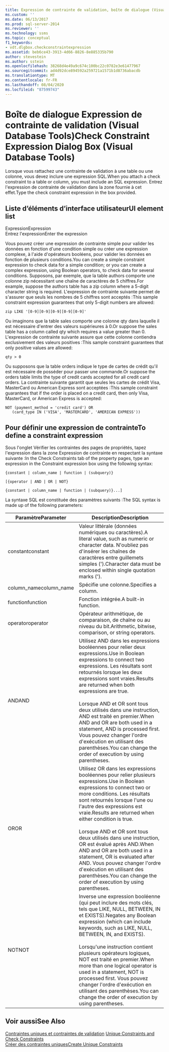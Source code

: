 ```yaml
---
title: Expression de contrainte de validation, boîte de dialogue (Visual Database Tools) | Microsoft Docs
ms.custom: ''
ms.date: 06/13/2017
ms.prod: sql-server-2014
ms.reviewer: ''
ms.technology: ssms
ms.topic: conceptual
f1_keywords:
- vdt.dlgbox.checkconstraintexpression
ms.assetid: beb6ce43-3913-4d66-8826-8e885335b790
author: stevestein
ms.author: sstein
ms.openlocfilehash: 38268d4e49a9c674c100bc22c0782e3e61477967
ms.sourcegitcommit: ad4d92dce894592a259721a1571b1d8736abacdb
ms.translationtype: MT
ms.contentlocale: fr-FR
ms.lasthandoff: 08/04/2020
ms.locfileid: "87599743"
---
```

# <a name="check-constraint-expression-dialog-box-visual-database-tools"></a><span data-ttu-id="a20f1-102">Boîte de dialogue Expression de contrainte de validation (Visual Database Tools)</span><span class="sxs-lookup"><span data-stu-id="a20f1-102">Check Constraint Expression Dialog Box (Visual Database Tools)</span></span>
  <span data-ttu-id="a20f1-103">Lorsque vous rattachez une contrainte de validation à une table ou une colonne, vous devez inclure une expression SQL.</span><span class="sxs-lookup"><span data-stu-id="a20f1-103">When you attach a check constraint to a table or column, you must include an SQL expression.</span></span> <span data-ttu-id="a20f1-104">Entrez l'expression de contrainte de validation dans la zone fournie à cet effet.</span><span class="sxs-lookup"><span data-stu-id="a20f1-104">Type the check constraint expression in the box provided.</span></span>  
  
## <a name="ui-element-list"></a><span data-ttu-id="a20f1-105">Liste d’éléments d’interface utilisateur</span><span class="sxs-lookup"><span data-stu-id="a20f1-105">UI element list</span></span>  
 <span data-ttu-id="a20f1-106">Expression</span><span class="sxs-lookup"><span data-stu-id="a20f1-106">Expression</span></span>  
 <span data-ttu-id="a20f1-107">Entrez l'expression</span><span class="sxs-lookup"><span data-stu-id="a20f1-107">Enter the expression</span></span>  
  
 <span data-ttu-id="a20f1-108">Vous pouvez créer une expression de contrainte simple pour valider les données en fonction d'une condition simple ou créer une expression complexe, à l'aide d'opérateurs booléens, pour valider les données en fonction de plusieurs conditions.</span><span class="sxs-lookup"><span data-stu-id="a20f1-108">You can create a simple constraint expression to check data for a simple condition; or you can create a complex expression, using Boolean operators, to check data for several conditions.</span></span> <span data-ttu-id="a20f1-109">Supposons, par exemple, que la table authors comporte une colonne zip nécessitant une chaîne de caractères de 5 chiffres.</span><span class="sxs-lookup"><span data-stu-id="a20f1-109">For example, suppose the authors table has a zip column where a 5-digit character string is required.</span></span> <span data-ttu-id="a20f1-110">L'expression de contrainte suivante permet de s'assurer que seuls les nombres de 5 chiffres sont acceptés :</span><span class="sxs-lookup"><span data-stu-id="a20f1-110">This sample constraint expression guarantees that only 5-digit numbers are allowed:</span></span>  
  
```  
zip LIKE '[0-9][0-9][0-9][0-9][0-9]'  
```  
  
 <span data-ttu-id="a20f1-111">Ou imaginons que la table sales comporte une colonne qty dans laquelle il est nécessaire d'entrer des valeurs supérieures à 0.</span><span class="sxs-lookup"><span data-stu-id="a20f1-111">Or suppose the sales table has a column called qty which requires a value greater than 0.</span></span> <span data-ttu-id="a20f1-112">L'expression de contrainte suivante assure que cette colonne contiendra exclusivement des valeurs positives :</span><span class="sxs-lookup"><span data-stu-id="a20f1-112">This sample constraint guarantees that only positive values are allowed:</span></span>  
  
```  
qty > 0  
```  
  
 <span data-ttu-id="a20f1-113">Ou supposons que la table orders indique le type de cartes de crédit qu'il est nécessaire de posséder pour passer une commande.</span><span class="sxs-lookup"><span data-stu-id="a20f1-113">Or suppose the orders table limits the type of credit cards accepted for all credit card orders.</span></span> <span data-ttu-id="a20f1-114">La contrainte suivante garantit que seules les cartes de crédit Visa, MasterCard ou American Express sont acceptées :</span><span class="sxs-lookup"><span data-stu-id="a20f1-114">This sample constraint guarantees that if the order is placed on a credit card, then only Visa, MasterCard, or American Express is accepted:</span></span>  
  
```  
NOT (payment_method = 'credit card') OR  
   (card_type IN ('VISA', 'MASTERCARD', 'AMERICAN EXPRESS'))  
```  
  
## <a name="to-define-a-constraint-expression"></a><span data-ttu-id="a20f1-115">Pour définir une expression de contrainte</span><span class="sxs-lookup"><span data-stu-id="a20f1-115">To define a constraint expression</span></span>  
 <span data-ttu-id="a20f1-116">Sous l'onglet Vérifier les contraintes des pages de propriétés, tapez l'expression dans la zone Expression de contrainte en respectant la syntaxe suivante :</span><span class="sxs-lookup"><span data-stu-id="a20f1-116">In the Check Constraints tab of the property pages, type an expression in the Constraint expression box using the following syntax:</span></span>  
  
 `{constant | column_name | function | (subquery)}`  
  
 `[{operator | AND | OR | NOT}`  
  
 `{constant | column_name | function | (subquery)}...]`  
  
 <span data-ttu-id="a20f1-117">La syntaxe SQL est constituée des paramètres suivants :</span><span class="sxs-lookup"><span data-stu-id="a20f1-117">The SQL syntax is made up of the following parameters:</span></span>  
  
|<span data-ttu-id="a20f1-118">Paramètre</span><span class="sxs-lookup"><span data-stu-id="a20f1-118">Parameter</span></span>|<span data-ttu-id="a20f1-119">Description</span><span class="sxs-lookup"><span data-stu-id="a20f1-119">Description</span></span>|  
|---------------|-----------------|  
|<span data-ttu-id="a20f1-120">constant</span><span class="sxs-lookup"><span data-stu-id="a20f1-120">constant</span></span>|<span data-ttu-id="a20f1-121">Valeur littérale (données numériques ou caractères).</span><span class="sxs-lookup"><span data-stu-id="a20f1-121">A literal value, such as numeric or character data.</span></span> <span data-ttu-id="a20f1-122">N'oubliez pas d'insérer les chaînes de caractères entre guillemets simples (').</span><span class="sxs-lookup"><span data-stu-id="a20f1-122">Character data must be enclosed within single quotation marks (').</span></span>|  
|<span data-ttu-id="a20f1-123">column_name</span><span class="sxs-lookup"><span data-stu-id="a20f1-123">column_name</span></span>|<span data-ttu-id="a20f1-124">Spécifie une colonne.</span><span class="sxs-lookup"><span data-stu-id="a20f1-124">Specifies a column.</span></span>|  
|<span data-ttu-id="a20f1-125">function</span><span class="sxs-lookup"><span data-stu-id="a20f1-125">function</span></span>|<span data-ttu-id="a20f1-126">Fonction intégrée.</span><span class="sxs-lookup"><span data-stu-id="a20f1-126">A built-in function.</span></span>|  
|<span data-ttu-id="a20f1-127">operator</span><span class="sxs-lookup"><span data-stu-id="a20f1-127">operator</span></span>|<span data-ttu-id="a20f1-128">Opérateur arithmétique, de comparaison, de chaîne ou au niveau du bit.</span><span class="sxs-lookup"><span data-stu-id="a20f1-128">Arithmetic, bitwise, comparison, or string operators.</span></span>|  
|<span data-ttu-id="a20f1-129">AND</span><span class="sxs-lookup"><span data-stu-id="a20f1-129">AND</span></span>|<span data-ttu-id="a20f1-130">Utilisez AND dans les expressions booléennes pour relier deux expressions.</span><span class="sxs-lookup"><span data-stu-id="a20f1-130">Use in Boolean expressions to connect two expressions.</span></span> <span data-ttu-id="a20f1-131">Les résultats sont retournés lorsque les deux expressions sont vraies.</span><span class="sxs-lookup"><span data-stu-id="a20f1-131">Results are returned when both expressions are true.</span></span><br /><br /> <span data-ttu-id="a20f1-132">Lorsque AND et OR sont tous deux utilisés dans une instruction, AND est traité en premier.</span><span class="sxs-lookup"><span data-stu-id="a20f1-132">When AND and OR are both used in a statement, AND is processed first.</span></span> <span data-ttu-id="a20f1-133">Vous pouvez changer l'ordre d'exécution en utilisant des parenthèses.</span><span class="sxs-lookup"><span data-stu-id="a20f1-133">You can change the order of execution by using parentheses.</span></span>|  
|<span data-ttu-id="a20f1-134">OR</span><span class="sxs-lookup"><span data-stu-id="a20f1-134">OR</span></span>|<span data-ttu-id="a20f1-135">Utilisez OR dans les expressions booléennes pour relier plusieurs expressions.</span><span class="sxs-lookup"><span data-stu-id="a20f1-135">Use in Boolean expressions to connect two or more conditions.</span></span> <span data-ttu-id="a20f1-136">Les résultats sont retournés lorsque l'une ou l'autre des expressions est vraie.</span><span class="sxs-lookup"><span data-stu-id="a20f1-136">Results are returned when either condition is true.</span></span><br /><br /> <span data-ttu-id="a20f1-137">Lorsque AND et OR sont tous deux utilisés dans une instruction, OR est évalué après AND.</span><span class="sxs-lookup"><span data-stu-id="a20f1-137">When AND and OR are both used in a statement, OR is evaluated after AND.</span></span> <span data-ttu-id="a20f1-138">Vous pouvez changer l'ordre d'exécution en utilisant des parenthèses.</span><span class="sxs-lookup"><span data-stu-id="a20f1-138">You can change the order of execution by using parentheses.</span></span>|  
|<span data-ttu-id="a20f1-139">NOT</span><span class="sxs-lookup"><span data-stu-id="a20f1-139">NOT</span></span>|<span data-ttu-id="a20f1-140">Inverse une expression booléenne (qui peut inclure des mots clés, tels que LIKE, NULL, BETWEEN, IN et EXISTS).</span><span class="sxs-lookup"><span data-stu-id="a20f1-140">Negates any Boolean expression (which can include keywords, such as LIKE, NULL, BETWEEN, IN, and EXISTS).</span></span><br /><br /> <span data-ttu-id="a20f1-141">Lorsqu'une instruction contient plusieurs opérateurs logiques, NOT est traité en premier.</span><span class="sxs-lookup"><span data-stu-id="a20f1-141">When more than one logical operator is used in a statement, NOT is processed first.</span></span> <span data-ttu-id="a20f1-142">Vous pouvez changer l'ordre d'exécution en utilisant des parenthèses.</span><span class="sxs-lookup"><span data-stu-id="a20f1-142">You can change the order of execution by using parentheses.</span></span>|  
  
## <a name="see-also"></a><span data-ttu-id="a20f1-143">Voir aussi</span><span class="sxs-lookup"><span data-stu-id="a20f1-143">See Also</span></span>  
 <span data-ttu-id="a20f1-144">[Contraintes uniques et contraintes de validation](../../relational-databases/tables/unique-constraints-and-check-constraints.md) </span><span class="sxs-lookup"><span data-stu-id="a20f1-144">[Unique Constraints and Check Constraints](../../relational-databases/tables/unique-constraints-and-check-constraints.md) </span></span>  
 [<span data-ttu-id="a20f1-145">Créer des contraintes uniques</span><span class="sxs-lookup"><span data-stu-id="a20f1-145">Create Unique Constraints</span></span>](../../relational-databases/tables/create-unique-constraints.md)  
  
  
